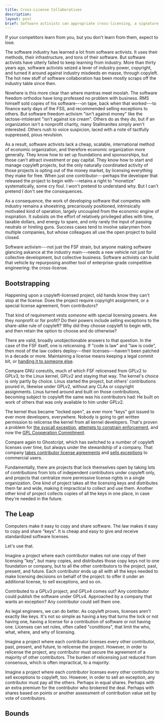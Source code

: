 ```yaml
---
title: Cross-License Collaboratives
description:
layout: post
brief: Software activists can appropriate cross-licensing, a signature competitive weapon of software enterprise, to build cheap, flexible, international means of economic self-organization.
---
```


If your competitors learn from you, but you don't learn from them, expect to lose.

The software industry has learned a lot from software activists.  It uses their methods, their infrastructure, and tons of their software.  But software activists have utterly failed to keep learning from industry.  More than thirty years ago, software activists seized a lever of industry power, copyright, and turned it around against industry misdeeds en masse, through copyleft.  The hot new stuff of software collaboration has been mostly scraps off the industry table since then.

Nowhere is this more clear than where mantras meet moolah.  The software freedom orthodox have long professed no problem with business.  RMS himself sold copies of his software---on tape, back when that worked---to finance early days of the FSS, and recommended selling exceptions to others.  But software freedom activism "isn't against money" like the lactose-intolerant "isn't against ice cream".  Others do as they do, but if an organization isn't a nonprofit charity, many Stallmanites simply aren't interested.  Others rush to voice suspicion, laced with a note of tactfully suppressed, pious revulsion.

As a result, software activists lack a cheap, scalable, international method of economic organization, and therefore economic organization more generally.  They know how to set up foundations and sponsorships, but those can't attract investment or pay capital.  They know how to start and manage copyleft projects, but the only naturally coordinated activity of those projects is opting out of the money market, by licensing everything they make for free.  When just one contributor---perhaps the developer that released the project to begin with---retains a right to "monetize" systematically, some cry foul.  I won't pretend to understand why.  But I can't pretend I don't see the consequences.

As a consequence, the work of developing software that competes with industry remains a shoestring, precariously positioned, intrinsically motivated kind of operation, largely uncoupled from the economic engine of inspiration.  It subsists on the effort of relatively privileged allies with time, taxable dollars, and energy to spare, and only rarely the input of passing neutrals or hireling guns.  Success cases tend to involve salarymen from multiple companies, but whose colleagues all use the open project to build closed.

Software activism---not just the FSF strain, but anyone making software glancing askance at the industry main---needs a new vehicle not just for collective development, but collective business.  Software activists can build that vehicle by repurposing another tool of enterprise-grade competitive engineering: the cross-license.

## Bootstrapping

Happening upon a copyleft-licensed project, old hands know they can't stop at the license.  Does the project require copyright assignment, or a special license agreement, from contributors?

That kind of requirement vests _someone_ with special licensing powers.  Are they nonprofit or for profit?  Do their powers include selling exceptions to the share-alike rule of copyleft?  Why did they choose copyleft to begin with, and then retain the option to choose and do otherwise?

There are valid, broadly unobjectionable answers to that question.  In the case of the FSF itself, one is relicensing.  If "code is law" and "law is code", then most of the law coders deploy---their licenses---haven't been patched in a decade or more.  Maintaining a license means keeping a legal commit bit, or [handing it to someone else](https://www.fsf.org/blogs/rms/rms-article-for-claritys-sake-please-dont-say-licensed-under-gnu-gpl-2).

Compare GNU coreutils, much of which FSF relicensed from GPLv2 to GPLv3, to the Linux kernel, GPLv2 and staying that way.  The kernel's choice is only partly by choice.  Linus started the project, but others' contributions poured in, likewise under GPLv2, without any CLAs or copyright assignments.  Linus turned around and built on those contributions, becoming subject to copyleft the same was his contributors had:  He built on work of others that was only available to him under GPLv2.

The kernel thus became "locked open", as ever more "keys" got issued to ever more developers, everywhere.  Nobody is going to get written permission to relicense the kernel from all kernel developers.  That's proven a problem for [the syscall exception](https://spdx.org/licenses/Linux-syscall-note.html), [attempts to constrain enforcement](https://www.fsf.org/licensing/enforcement-principles), and now the [GPL Cooperation Commitment](https://gplcc.github.io/gplcc/).

Compare again to Ghostcript, which has switched to a number of copyleft licenses over time, but always under the stewardship of a company.  That company [takes contributor license agreements](https://www.ghostscript.com/images/Artifex%20Contributor%20License%20Agreement%202017.pdf) and [sells exceptions](https://www.ghostscript.com/license.html) to commercial users.

Fundamentally, there are projects that lock themselves open by taking lots of contributions from lots of independent contributors under copyleft only, and projects that centralize more permissive license rights in a single organization.  One kind of project takes all the licensing keys and distributes them far and wide, making it impractical to collect and use them.  Another other kind of project collects copies of all the keys in one place, in case they're needed in the future.

## The Leap

Computers make it easy to copy and share software.  The law makes it easy to copy and share "keys".  It is cheap and easy to give and receive standardized software licenses.

Let's use that.

Imagine a project where each contributor makes not one copy of their licensing "key", but many copies, and distributes those copy keys not to one foundation or company, but to all the other contributors to the project, past, present, and future.  Each contributor ends up all with all the keys needed to make licensing decisions on behalf of the project: to offer it under an additional license, to sell exceptions, and so on.

Contributed to a GPLv3 project, and GPLv4 comes out?  Any contributor could publish the software under GPLv4.  Approached by a company that wants an exception?  Any contributor could sell them one.

As legal engineers, we can do better.  As copyleft proves, licenses aren't exactly like keys.  It's not so simple as having a key that turns the lock or not having one, having a license for a contribution of software or not having one.  Licenses can set rules, often called "conditions", that limit the who, what, where, and why of licensing.

Imagine a project where each contributor licenses every other contributor, past, present, and future, to relicense the project.  However, in order to relicense the project, any contributor must secure the agreement of a majority of other contributors.  The burden of relicensing just reduced from consensus, which is often impractical, to a majority.

Imagine a project where each contributor licenses every other contributor to sell exceptions to copyleft, too.  However, in order to sell an exception, any contributor must pay all the others.  Perhaps in equal shares.  Perhaps with an extra premium for the contributor who brokered the deal.  Perhaps with shares based on points or another assessment of contribution value set by vote of contributors.

## Bounds

<!--

Conditions:
- inputs are licenses
- outputs are licenses
- return loop may be licenses, money, etc.

Prior Art:
- fiscal sponsorships
- series LLCs
- common-law partnerships
- tax-exempt foundations
- Singapore, Estonia, &c. entities

-->
